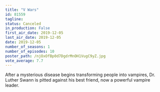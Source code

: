 ```yaml
---
title: "V Wars"
id: 81559
tagline: 
status: Canceled
in_production: False
first_air_date: 2019-12-05
last_air_date: 2019-12-05
date: 2019-12-05
number_of_seasons: 1
number_of_episodes: 10
poster_path: /njOxOfBp0d7DgdrMnOH1VugC9yZ.jpg
vote_average: 7.7
---
```


After a mysterious disease begins transforming people into vampires, Dr. Luther Swann is pitted against his best friend, now a powerful vampire leader.
